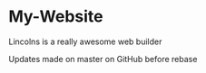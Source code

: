 # My-Website

Lincolns is a really awesome web builder

Updates made on master on GitHub before rebase
